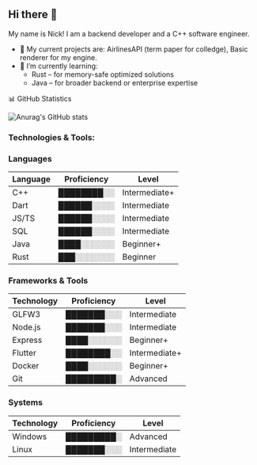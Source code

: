 ## Hi there 👋
My name is Nick! I am a backend developer and a C++ software engineer.

- 🔭 My current projects are: AirlinesAPI (term paper for colledge), Basic renderer for my engine.
- 🌱 I’m currently learning:
  - Rust – for memory-safe optimized solutions
  - Java – for broader backend or enterprise expertise

📊 GitHub Statistics

![Anurag's GitHub stats](https://github-readme-stats.vercel.app/api?username=NickSishchuck&show_icons=true&theme=dark)


### Technologies & Tools:
### Languages
| Language    | Proficiency                                                   | Level       |
|-------------|---------------------------------------------------------------|-------------|
| C++         | ████████░░ | Intermediate+|
| Dart        | ██████░░░░ | Intermediate |
| JS/TS       | ██████░░░░ | Intermediate |
| SQL         | ██████░░░░ | Intermediate |
| Java        | ████░░░░░░ | Beginner+    |
| Rust        | ███░░░░░░░ | Beginner     |

### Frameworks & Tools
| Technology  | Proficiency                                                   | Level       |
|-------------|---------------------------------------------------------------|-------------|
| GLFW3       | ███████░░░ | Intermediate |
| Node.js     | ███████░░░ | Intermediate |
| Express     | ████░░░░░░ | Beginner+    |
| Flutter     | ████████░░ | Intermediate+|
| Docker      | ████░░░░░░ | Beginner+    |
| Git         | █████████░ | Advanced     |


### Systems
| Technology  | Proficiency                                                   | Level       |
|-------------|---------------------------------------------------------------|-------------|
| Windows     | █████████░ | Advanced |
| Linux       | ███████░░░ | Intermediate |

<!-- 
Proficiency Scale:
Beginner:     ██░░░░░░░░
Beginner+:    ████░░░░░░
Intermediate: ██████░░░░
Intermediate+: ████████░░
Advanced:     █████████░
Expert:       ██████████
-->

